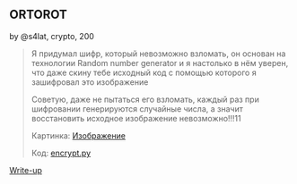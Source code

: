## ORTOROT
by @s4lat, crypto, 200

> Я придумал шифр, который невозможно взломать, он основан на технологии Random number generator и я настолько в нём уверен, что даже скину тебе исходный код с помощью которого я зашифровал это изображение
> 
> Советую, даже не пытаться его взломать, каждый раз при шифровании генерируются случайные числа, а значит восстановить исходное изображение невозможно!!!11
> 
> Картинка: [Изображение](enc.png)
> 
> Код: [encrypt.py](encrypt.py)

[Write-up](WRITEUP.md)
